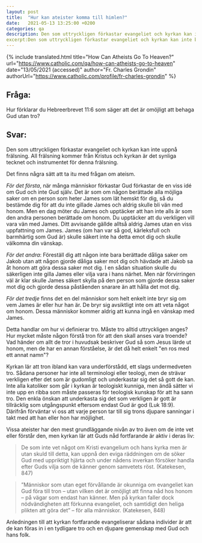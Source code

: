 ```yaml
---
layout: post
title:  "Hur kan ateister komma till himlen?"
date:   2021-05-13 13:25:00 +0200
categories: qa
description: Den som uttryckligen förkastar evangeliet och kyrkan kan inte bli frälst.  All frälsning kommer från Kristus och kyrkan är det synliga tecknet och instrumentet för denna frälsning. Det finns några sätt att ta itu med frågan om ateism. 
excerpt:Den som uttryckligen förkastar evangeliet och kyrkan kan inte bli frälst.  All frälsning kommer från Kristus och kyrkan är det synliga tecknet och instrumentet för denna frälsning. Det finns några sätt att ta itu med frågan om ateism.
---
```



{% include translated.html 
    title="How Can Atheists Go To Heaven?" 
    url="https://www.catholic.com/qa/how-can-atheists-go-to-heaven"
     date="13/05/2021 (accessed)" 
    author="Fr. Charles Grondin" 
    authorUrl="https://www.catholic.com/profile/fr-charles-grondin" 
%}

## Fråga:
Hur förklarar du Hebreerbrevet 11:6 som säger att det är omöjligt att behaga Gud utan tro?

## Svar:

Den som uttryckligen förkastar evangeliet och kyrkan kan inte uppnå frälsning.  All frälsning kommer från Kristus och kyrkan är det synliga tecknet och instrumentet för denna frälsning. 

Det finns några sätt att ta itu med frågan om ateism.

*För det första*, när många människor förkastar Gud förkastar de en viss idé om Gud och inte Gud själv.  Det är som om någon berättade alla möjliga saker om en person som heter James som lät hemskt för dig, så du bestämde dig för att du inte gillade James och aldrig skulle bli vän med honom.  Men en dag möter du James och upptäcker att han inte alls är som den andra personen berättade om honom.  Du upptäcker att du verkligen vill vara vän med James.  Ditt avvisande gällde alltså aldrig James utan en viss uppfattning om James.  James (om han var så god, kärleksfull och barmhärtig som Gud är) skulle säkert inte ha detta emot dig och skulle välkomna din vänskap.


*För det andra*: Föreställ dig att någon inte bara berättade dåliga saker om Jakob utan att någon gjorde dåliga saker mot dig och hävdade att Jakob sa åt honom att göra dessa saker mot dig.  I en sådan situation skulle du säkerligen inte gilla James eller vilja vara i hans närhet.  Men när förvirringen väl är klar skulle James säkert skylla på den person som gjorde dessa saker mot dig och gjorde dessa påståenden snarare än att hålla det mot dig.

*För det tredje* finns det en del människor som helt enkelt inte bryr sig om vem James är eller hur han är.  De bryr sig avsiktligt inte om att veta något om honom.  Dessa människor kommer aldrig att kunna ingå en vänskap med James.

Detta handlar om hur vi definierar tro.  Måste tro alltid uttryckligen anges?  Hur mycket måste någon förstå tron för att den skall anses vara troende?  Vad händer om allt de tror i huvudsak beskriver Gud så som Jesus lärde ut honom, men de har en annan förståelse, är det då helt enkelt "en ros med ett annat namn"?

Kyrkan lär att tron ibland kan vara underförstådd, ett slags undermedveten tro.  Sådana personer har inte all terminologi eller teologi, men de strävar verkligen efter det som är gudomligt och underkastar sig det så gott de kan.  Inte alla katoliker som går i kyrkan är teologiskt kunniga, men ändå sätter vi inte upp en ribba som måste passeras för teologisk kunskap för att ha sann tro.  Den enkla önskan att underkasta sig det som verkligen är gott är tillräcklig som utgångspunkt eftersom endast Gud är god (Luk 18:9).  Därifrån förväntar vi oss att varje person tar till sig trons djupare sanningar i takt med att han eller hon har möjlighet.

Vissa ateister har den mest grundläggande nivån av tro även om de inte vet eller förstår den, men kyrkan lär att Guds nåd fortfarande är aktiv i deras liv:

>    De som inte vet något om Kristi evangelium och hans kyrka men är utan skuld till detta, kan uppnå den eviga räddningen om de söker Gud med uppriktigt hjärta och under nådens inverkan försöker handla efter Guds vilja som de känner genom samvetets röst. (Katekesen, 847)

> ”Människor som utan eget förvållande är okunniga om evangeliet kan Gud föra till tron – utan vilken det är omöjligt att finna nåd hos honom – på vägar som endast han känner. Men på kyrkan faller dock nödvändigheten att förkunna evangeliet, och samtidigt den heliga plikten att göra det” – för alla människor. (Katekesen, 848)

Anledningen till att kyrkan fortfarande evangeliserar sådana individer är att de kan föras in i en tydligare tro och en djupare gemenskap med Gud och hans folk.
